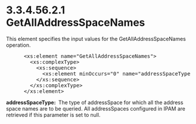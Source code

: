 <html dir="LTR" xmlns:mshelp="http://msdn.microsoft.com/mshelp" xmlns:ddue="http://ddue.schemas.microsoft.com/authoring/2003/5" xmlns:xlink="http://www.w3.org/1999/xlink" xmlns:tool="http://www.microsoft.com/tooltip">
 <body>
 <div id="header">
 <h1 class="heading">3.3.4.56.2.1 GetAllAddressSpaceNames</h1>
 </div>
 <div id="mainSection">
 <div id="mainBody">
 <div id="allHistory" class="saveHistory"></div>
 <div id="sectionSection0" class="section" name="collapseableSection">
 

<p>This element specifies the input values for the
GetAllAddressSpaceNames operation.</p>

<dl>
<dd>
<div><pre> &lt;xs:element name=&quot;GetAllAddressSpaceNames&quot;&gt;
   &lt;xs:complexType&gt;
     &lt;xs:sequence&gt;
       &lt;xs:element minOccurs=&quot;0&quot; name=&quot;addressSpaceType&quot; nillable=&quot;true&quot; type=&quot;ipam:IPAddressSpaceType&quot; /&gt;
     &lt;/xs:sequence&gt;
   &lt;/xs:complexType&gt;
 &lt;/xs:element&gt;
</pre></div>
</dd></dl>

<p><b>addressSpaceType: </b> The type of addressSpace
for which all the address space names are to be queried. All addressSpaces
configured in IPAM are retrieved if this parameter is set to null.</p>


 </div>
 </div>
 </div>
 </body>
</html>